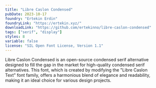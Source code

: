 ```yaml
---
title: "Libre Caslon Condensed"
pubDate: 2023-10-17
foundry: "Ertekin Erdin"
foundryLink: "https://ertekin.xyz/"
downloadLink: "https://github.com/ertekinno/libre-caslon-condensed"
tags: ["serif", "display"]
styles: 8
variable: false
license: "SIL Open Font License, Version 1.1"
---
```


Libre Caslon Condensed is an open-source condensed serif alternative designed to fill the gap in the market for high-quality condensed serif alternatives. This font, which is created by modifying the "Libre Caslon Text" font family, offers a harmonious blend of elegance and readability, making it an ideal choice for various design projects.
